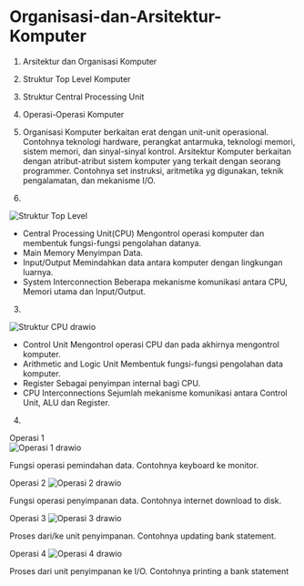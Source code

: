 # Organisasi-dan-Arsitektur-Komputer
1. Arsitektur dan Organisasi Komputer
2. Struktur Top Level Komputer
3. Struktur Central Processing Unit
4. Operasi-Operasi Komputer



1. Organisasi Komputer berkaitan erat dengan unit-unit operasional. Contohnya teknologi hardware, perangkat antarmuka, teknologi 
    memori, sistem memori, dan sinyal-sinyal kontrol.
    Arsitektur Komputer berkaitan dengan atribut-atribut sistem komputer yang terkait dengan seorang programmer. Contohnya set 
    instruksi, aritmetika yg digunakan, teknik pengalamatan, dan mekanisme I/O.

2. 
![Struktur Top Level](https://github.com/Nirotaaa/Organisasi-dan-Arsitektur-Komputer/assets/148736906/6aaab79a-0f6d-4755-b462-2df1298e2d90)
* Central Processing Unit(CPU)
   Mengontrol operasi komputer dan membentuk fungsi-fungsi pengolahan datanya.
* Main Memory
   Menyimpan Data.
* Input/Output 
   Memindahkan data antara komputer dengan lingkungan luarnya.
* System Interconnection
   Beberapa mekanisme komunikasi antara CPU, Memori utama dan Input/Output.
  
3. 
![Struktur CPU drawio](https://github.com/Nirotaaa/Organisasi-dan-Arsitektur-Komputer/assets/148736906/7142a681-45e8-4732-b49d-a38f4ff8067c)
* Control Unit
  Mengontrol operasi CPU dan pada akhirnya mengontrol komputer.
* Arithmetic and Logic Unit 
  Membentuk fungsi-fungsi pengolahan data komputer.
* Register
   Sebagai penyimpan internal bagi CPU.
* CPU Interconnections
  Sejumlah mekanisme komunikasi antara Control Unit, ALU dan Register.

4. 
Operasi 1    
![Operasi 1 drawio](https://github.com/Nirotaaa/Organisasi-dan-Arsitektur-Komputer/assets/148736906/eeeb57fe-3729-4884-aaae-d061f5e2597b)

Fungsi operasi pemindahan data.
Contohnya keyboard ke monitor.

Operasi 2
![Operasi 2 drawio](https://github.com/Nirotaaa/Organisasi-dan-Arsitektur-Komputer/assets/148736906/13f2aaf8-20a3-4fef-8072-2a624e846c2e)

Fungsi operasi penyimpanan data.
Contohnya internet download to disk.

Operasi 3
![Operasi 3 drawio](https://github.com/Nirotaaa/Organisasi-dan-Arsitektur-Komputer/assets/148736906/f0a1c83a-2e09-463b-8131-91240168507f)

Proses dari/ke unit penyimpanan.
Contohnya updating bank statement.

Operasi 4
![Operasi 4 drawio](https://github.com/Nirotaaa/Organisasi-dan-Arsitektur-Komputer/assets/148736906/d4173acf-2acd-427d-be69-308e9cf3cd1c)

Proses dari unit penyimpanan ke I/O.
Contohnya printing a bank statement


 
